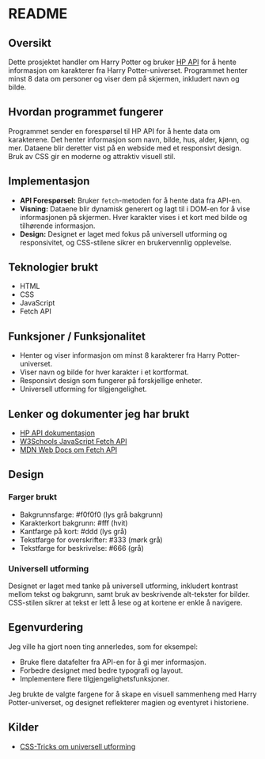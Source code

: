 # README

## Oversikt
Dette prosjektet handler om Harry Potter og bruker [HP API](https://hp-api.onrender.com/) for å hente informasjon om karakterer fra Harry Potter-universet. Programmet henter minst 8 data om personer og viser dem på skjermen, inkludert navn og bilde.

## Hvordan programmet fungerer
Programmet sender en forespørsel til HP API for å hente data om karakterene. Det henter informasjon som navn, bilde, hus, alder, kjønn, og mer. Dataene blir deretter vist på en webside med et responsivt design. Bruk av CSS gir en moderne og attraktiv visuell stil.

## Implementasjon
- **API Forespørsel:** Bruker `fetch`-metoden for å hente data fra API-en.
- **Visning:** Dataene blir dynamisk generert og lagt til i DOM-en for å vise informasjonen på skjermen. Hver karakter vises i et kort med bilde og tilhørende informasjon.
- **Design:** Designet er laget med fokus på universell utforming og responsivitet, og CSS-stilene sikrer en brukervennlig opplevelse.

## Teknologier brukt
- HTML
- CSS
- JavaScript
- Fetch API

## Funksjoner / Funksjonalitet
- Henter og viser informasjon om minst 8 karakterer fra Harry Potter-universet.
- Viser navn og bilde for hver karakter i et kortformat.
- Responsivt design som fungerer på forskjellige enheter.
- Universell utforming for tilgjengelighet.


## Lenker og dokumenter jeg har brukt
- [HP API dokumentasjon](https://hp-api.onrender.com/)
- [W3Schools JavaScript Fetch API](https://www.w3schools.com/js/js_api_fetch.asp)
- [MDN Web Docs om Fetch API](https://developer.mozilla.org/en-US/docs/Web/API/Fetch_API)

## Design
### Farger brukt
- Bakgrunnsfarge: #f0f0f0 (lys grå bakgrunn)
- Karakterkort bakgrunn: #fff (hvit)
- Kantfarge på kort: #ddd (lys grå)
- Tekstfarge for overskrifter: #333 (mørk grå)
- Tekstfarge for beskrivelse: #666 (grå)

### Universell utforming
Designet er laget med tanke på universell utforming, inkludert kontrast mellom tekst og bakgrunn, samt bruk av beskrivende alt-tekster for bilder. CSS-stilen sikrer at tekst er lett å lese og at kortene er enkle å navigere.

## Egenvurdering
Jeg ville ha gjort noen ting annerledes, som for eksempel:
- Bruke flere datafelter fra API-en for å gi mer informasjon.
- Forbedre designet med bedre typografi og layout.
- Implementere flere tilgjengelighetsfunksjoner.

Jeg brukte de valgte fargene for å skape en visuell sammenheng med Harry Potter-universet, og designet reflekterer magien og eventyret i historiene.

## Kilder
- [CSS-Tricks om universell utforming](https://css-tricks.com/accessibility/)


